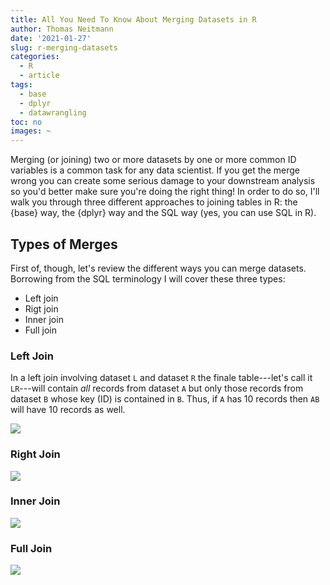 ```yaml
---
title: All You Need To Know About Merging Datasets in R
author: Thomas Neitmann
date: '2021-01-27'
slug: r-merging-datasets
categories:
  - R
  - article
tags:
  - base
  - dplyr
  - datawrangling
toc: no
images: ~
---
```


Merging (or joining) two or more datasets by one or more common ID variables is a common task for any data scientist. If you get the merge wrong you can create some serious damage to your downstream analysis so you'd better make sure you're doing the right thing! In order to do so, I'll walk you through three different approaches to joining tables in R: the {base} way, the {dplyr} way and the SQL way (yes, you can use SQL in R).

## Types of Merges

First of, though, let's review the different ways you can merge datasets. Borrowing from the SQL terminology I will cover these three types:

- Left join
- Rigt join
- Inner join
- Full join

### Left Join

In a left join involving dataset `L` and dataset `R` the finale table---let's call it `LR`---will contain *all* records from dataset `A` but only those records from dataset `B` whose key (ID) is contained in `B`. Thus, if `A` has 10 records then `AB` will have 10 records as well.

![](/static/posts/2021-01-27-r-merging-datasets/left_join.gif)

### Right Join

![](/static/posts/2021-01-27-r-merging-datasets/right_join.gif)

### Inner Join

![](/static/posts/2021-01-27-r-merging-datasets/inner_join.gif)

### Full Join

![](/static/posts/2021-01-27-r-merging-datasets/full_join.gif)

